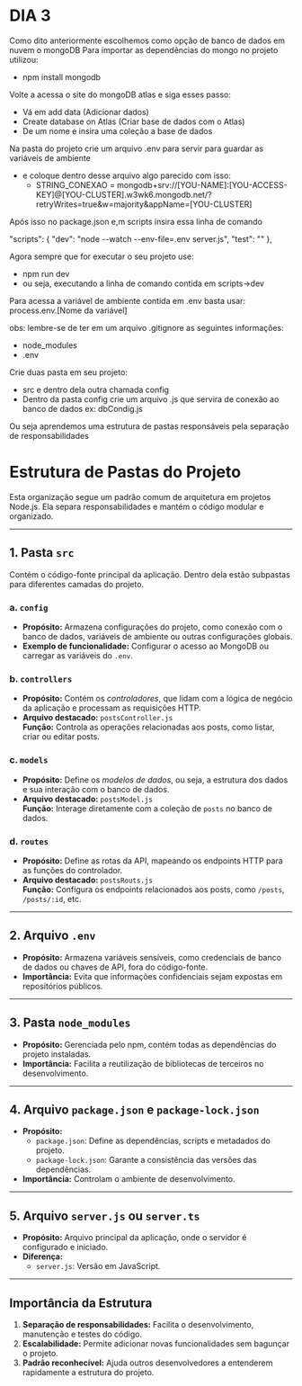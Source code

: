 
# DIA 3

Como dito anteriormente escolhemos como opção de banco de dados em nuvem o mongoDB
Para importar as dependências do mongo no projeto utilizou:
 - npm install mongodb

Volte a acessa o site do mongoDB atlas e siga esses passo:
  - Vá em add data (Adicionar dados)
  - Create database on Atlas (Criar base de dados com o Atlas)
  - De um nome e insira uma coleção a base de dados

Na pasta do projeto crie um arquivo .env para servir para guardar as variáveis de ambiente
   -  e coloque dentro desse arquivo algo parecido com isso:
      -  STRING_CONEXAO = mongodb+srv://\[YOU-NAME\]:\[YOU-ACCESS-KEY\]@\[YOU-CLUSTER\].w3wk6.mongodb.net/?retryWrites=true&w=majority&appName=\[YOU-CLUSTER\]

Após isso no package.json e,m scripts insira essa linha de comando

  "scripts": {
    "dev": "node --watch --env-file=.env server.js",
    "test": ""
  },


Agora sempre que for executar o seu projeto use:
  - npm run dev 
  - ou seja, executando a linha de comando contida em scripts->dev

Para acessa a variável de ambiente contida em .env basta usar: process.env.\[Nome da variável\]

obs: lembre-se de ter em um arquivo .gitignore as seguintes informações:
  - node_modules
  - .env


Crie duas pasta em seu projeto:
  - src e dentro dela outra chamada config
  - Dentro da pasta config crie um arquivo .js que servira de conexão ao banco de dados ex: dbCondig.js

Ou seja aprendemos uma estrutura de pastas responsáveis pela separação de responsabilidades

# Estrutura de Pastas do Projeto

Esta organização segue um padrão comum de arquitetura em projetos Node.js. Ela separa responsabilidades e mantém o código modular e organizado.

---

## **1. Pasta `src`**
Contém o código-fonte principal da aplicação. Dentro dela estão subpastas para diferentes camadas do projeto.

### **a. `config`**
- **Propósito:** Armazena configurações do projeto, como conexão com o banco de dados, variáveis de ambiente ou outras configurações globais.
- **Exemplo de funcionalidade:** Configurar o acesso ao MongoDB ou carregar as variáveis do `.env`.

### **b. `controllers`**
- **Propósito:** Contém os *controladores*, que lidam com a lógica de negócio da aplicação e processam as requisições HTTP.
- **Arquivo destacado:** `postsController.js`  
  **Função:** Controla as operações relacionadas aos posts, como listar, criar ou editar posts.

### **c. `models`**
- **Propósito:** Define os *modelos de dados*, ou seja, a estrutura dos dados e sua interação com o banco de dados.
- **Arquivo destacado:** `postsModel.js`  
  **Função:** Interage diretamente com a coleção de `posts` no banco de dados.

### **d. `routes`**
- **Propósito:** Define as rotas da API, mapeando os endpoints HTTP para as funções do controlador.
- **Arquivo destacado:** `postsRouts.js`  
  **Função:** Configura os endpoints relacionados aos posts, como `/posts`, `/posts/:id`, etc.

---

## **2. Arquivo `.env`**
- **Propósito:** Armazena variáveis sensíveis, como credenciais de banco de dados ou chaves de API, fora do código-fonte.
- **Importância:** Evita que informações confidenciais sejam expostas em repositórios públicos.

---

## **3. Pasta `node_modules`**
- **Propósito:** Gerenciada pelo npm, contém todas as dependências do projeto instaladas.
- **Importância:** Facilita a reutilização de bibliotecas de terceiros no desenvolvimento.

---

## **4. Arquivo `package.json` e `package-lock.json`**
- **Propósito:**  
  - `package.json`: Define as dependências, scripts e metadados do projeto.  
  - `package-lock.json`: Garante a consistência das versões das dependências.
- **Importância:** Controlam o ambiente de desenvolvimento.

---

## **5. Arquivo `server.js` ou `server.ts`**
- **Propósito:** Arquivo principal da aplicação, onde o servidor é configurado e iniciado.
- **Diferença:**
  - `server.js`: Versão em JavaScript.

---

## **Importância da Estrutura**
1. **Separação de responsabilidades:** Facilita o desenvolvimento, manutenção e testes do código.
2. **Escalabilidade:** Permite adicionar novas funcionalidades sem bagunçar o projeto.
3. **Padrão reconhecível:** Ajuda outros desenvolvedores a entenderem rapidamente a estrutura do projeto.

